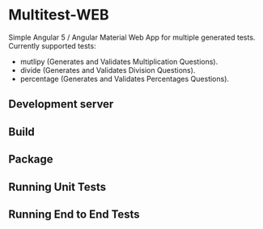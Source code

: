# Multitest-WEB

Simple Angular 5 / Angular Material Web App for multiple generated tests.
Currently supported tests:
   - mutlipy (Generates and Validates Multiplication Questions).
   - divide (Generates and Validates Division Questions).
   - percentage (Generates and Validates Percentages Questions).

## Development server

## Build

## Package

## Running Unit Tests

## Running End to End Tests
